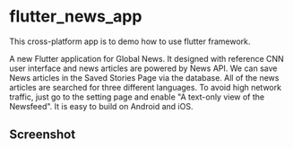 # flutter_news_app

This cross-platform app is to demo how to use flutter framework.

A new Flutter application for Global News. It designed with reference CNN user interface and news articles are powered by News API. We can save News articles in the Saved Stories Page via the database. All of the news articles are searched for three different languages. To avoid high network traffic, just go to the setting page and enable "A text-only view of the Newsfeed". It is easy to build on Android and iOS.

## Screenshot


